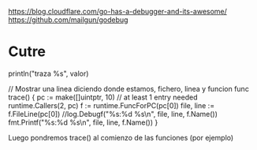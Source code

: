 https://blog.cloudflare.com/go-has-a-debugger-and-its-awesome/
https://github.com/mailgun/godebug



# Cutre
println("traza %s", valor)


// Mostrar una linea diciendo donde estamos, fichero, linea y funcion
func trace() {
	pc := make([]uintptr, 10)  // at least 1 entry needed
	runtime.Callers(2, pc)
	f := runtime.FuncForPC(pc[0])
	file, line := f.FileLine(pc[0])
	//log.Debugf("%s:%d %s\n", file, line, f.Name())
	fmt.Printf("%s:%d %s\n", file, line, f.Name())
}

Luego pondremos trace() al comienzo de las funciones (por ejemplo)
